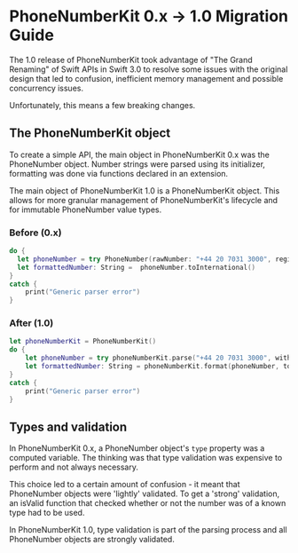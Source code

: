 # PhoneNumberKit 0.x -> 1.0 Migration Guide

The 1.0 release of PhoneNumberKit took advantage of "The Grand Renaming" of Swift APIs in Swift 3.0 to resolve some issues with the original design that led to confusion, inefficient memory management and possible concurrency issues.

Unfortunately, this means a few breaking changes.

## The PhoneNumberKit object

To create a simple API, the main object in PhoneNumberKit 0.x was the PhoneNumber object. Number strings were parsed using its initializer, formatting was done via functions declared in an extension.

The main object of PhoneNumberKit 1.0 is a PhoneNumberKit object. This allows for more granular management of PhoneNumberKit's lifecycle and for immutable PhoneNumber value types.

### Before (0.x)
```swift
do {
  let phoneNumber = try PhoneNumber(rawNumber: "+44 20 7031 3000", region: "GB")
  let formattedNumber: String =  phoneNumber.toInternational()
}
catch {
    print("Generic parser error")
}
```

### After (1.0)
```swift
let phoneNumberKit = PhoneNumberKit()
do {
    let phoneNumber = try phoneNumberKit.parse("+44 20 7031 3000", withRegion: "GB")
    let formattedNumber: String = phoneNumberKit.format(phoneNumber, toType: .international)
}
catch {
    print("Generic parser error")
}
```


## Types and validation

In PhoneNumberKit 0.x, a PhoneNumber object's ```type``` property was a computed variable. The thinking was that type validation was expensive to perform and not always necessary.

This choice led to a certain amount of confusion - it meant that PhoneNumber objects were 'lightly' validated. To get a 'strong' validation, an isValid function that checked whether or not the number was of a known type had to be used.

In PhoneNumberKit 1.0, type validation is part of the parsing process and all PhoneNumber objects are strongly validated. 
